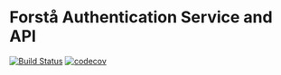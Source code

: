 # Forstå Authentication Service and API

[![Build Status](https://travis-ci.org/forsta-iam/forsta-auth.svg?branch=master)](https://travis-ci.org/forsta-iam/forsta-auth) [![codecov](https://codecov.io/gh/forsta-iam/forsta-auth/branch/master/graph/badge.svg)](https://codecov.io/gh/forsta-iam/forsta-auth)

